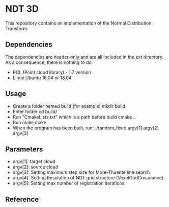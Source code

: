 # NDT 3D #

This repository contains an implementation of the Normal Distribution Transform. 

## Dependencies ##

The dependencies are header-only and are all included in the ext directory. As a consequence, there is nothing to do.

* PCL (Point cloud library) - 1.7 version
* Linux Ubuntu 16.04 or 18.04

## Usage ##

* Create a folder named build (for example)
mkdir build
* Enter folder
cd build/
* Run "CmakeLists.txt" which is a path before build
cmake ..
* Run make
make
* When the program has been built, run: 
./random_fixed argv[1] argv[2] argv[3]

## Parameters ##
* argv[1]: target cloud
* argv[2]: source cloud
* argv[3]: Setting maximum step size for More-Thuente line search.
* argv[4]: Setting Resolution of NDT grid structure (VoxelGridCovariance).
* argv[5]: Setting max number of registration iterations
## Reference ##


